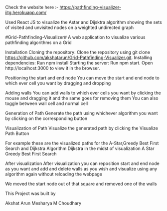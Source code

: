Check the website here :- https://pathfinding-visualizer-iitg.herokuapp.com/

Used React JS to visualize  the Astar and Dijsktra algorithm showing the
sets of visited and unvisited nodes on a weighted undirected graph

#Grid-Pathfinding-Visualizer#
A web application to visualize various pathfinding algorithms on a Grid

Installation
Cloning the repository:
Clone the repository using git clone https://github.com/akshatarun/Grid-Pathfinding-Visualizer.git.
Installing dependencies:
Run npm install
Starting the server:
Run npm start.
Open http://localhost:3000 to view it in the browser.


Positioning the start and end node
You can move the start and end node to which ever cell you want by dragging and dropping



Adding walls
You can add walls to which ever cells you want by clicking the mouse and dragging it and the same goes for removing them
You can also toggle between wall cell and normal cell


Generation of Path
Generate the path using whichever algorithm you want by clicking on the corresponding button

Visualization of Path
Visualize the generated path by clicking the Visualize Path Button

For example these are the visualized paths for the A-Star,Greedy Best First Search and Dijkstra Algorithm
Dijkstra in the midst of visualization  A Star  Greedy Best First Search 

After visualization
After visualization you can reposition start and end node as you want and add and delete walls as you wish and visualize using any algorithm again without reloading the webpage

We moved the start node out of that square and removed one of the walls 

This Project was built by

Akshat Arun
Mesharya M Choudhary
